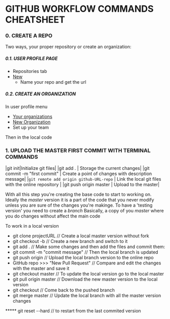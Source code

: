 # GITHUB WORKFLOW COMMANDS CHEATSHEET

### 0. CREATE A REPO

  Two ways, your proper repository or create an organization:
  
##### 0.1. USER PROFILE PAGE
  * Repositories tab
  * [New](https://github.com/new)
    * Name your repo and get the url
    
##### 0.2. CREATE AN ORGANIZATION
In user profile menu
  * [Your organizations](https://github.com/settings/organizations)
  * [New Organization](https://github.com/account/organizations/new)
   * Set up your team

Then in the local code
### 1. UPLOAD THE MASTER FIRST COMMIT WITH TERMINAL COMMANDS
  |git init|Initialize git files|
  |git add .                               | Storage the current changes|
  |git commit -m "first commit"            | Create a point of changes with description message|
  |`git remote add origin github-URL-repo` | Link the local git files with the online repository |
  |git push origin master                  | Upload to the master|

With all this step you're creating the base code to start to working on.
Ideally the *master* version it is a part of the code that you never modify
unless you are sure of the changes you're makinge.
To have a 'testing version' you need to create a *branch*
Basically, a copy of you *master* where you do changes without affect the main code

  To work in a local version
  * git clone projectURL                // Create a local master version without fork
  * git checkout -b <branch-name>       // Create a new branch and switch to it
  * git add .                           // Make some changes and then add the files and commit them:
  * git commit -m "commit message"      // Then the local branch is updated
  * git push origin <branch-name>       // Upload the local branch version to the online repo
  * GitHub repo >>> "New Pull Request"  // Compare and edit the changes with the master and save it
  * git checkout master                 // To update the local version go to the local master
  * git pull origin master              // Download the new master version to the local version 
  * git checkout <branch-name>          // Come back to the pushed branch
  * git merge master                    // Update the local branch with all the master version changes

***** git reset --hard                  // to restart from the last commited version
